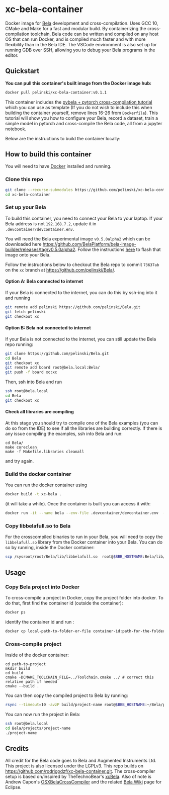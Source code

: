 # xc-bela-container

Docker image for [Bela](https://bela.io/) development and cross-compilation. Uses GCC 10, CMake and Make for a fast and modular build. By containerizing the cross-compilation toolchain, Bela code can be written and compiled on any host OS that can run Docker, and is compiled much faster and with more flexibility than in the Bela IDE. The VSCode environment is also set up for running GDB over SSH, allowing you to debug your Bela programs in the editor.

## Quickstart

**You can pull this container's built image from the Docker image hub:**

```bash
docker pull pelinski/xc-bela-container:v0.1.1
```

This container includes the [pybela + pytorch cross-compilation tutorial](https://github.com/pelinski/pybela-pytorch-xc-tutorial) which you can use as template (If you do not wish to include this when building the container yourself, remove lines 16-26 from `Dockerfile`). This tutorial will show you how to configure your Bela, record a dataset, train a simple model in pytorch and cross-compile the Bela code, all from a jupyter notebook.

Below are the instructions to build the container locally:

## How to build this container

You will need to have [Docker](https://docs.docker.com/get-docker/) installed and running.

### Clone this repo

```bash
git clone --recurse-submodules https://github.com/pelinski/xc-bela-container.git
cd xc-bela-container
```

### Set up your Bela

To build this container, you need to connect your Bela to your laptop. If your Bela address is not `192.168.7.2`, update it in `.devcontainer/devcontainer.env`.

You will need the Bela experimental image `v0.5.0alpha2` which can be downloaded here https://github.com/BelaPlatform/bela-image-builder/releases/tag/v0.5.0alpha2. Follow the instructions [here](https://learn.bela.io/using-bela/bela-techniques/managing-your-sd-card/#flash-an-sd-card-using-balena-etcher) to flash that image onto your Bela.

Follow the instructions below to checkout the Bela repo to commit `73637ab` on the `xc` branch at https://github.com/pelinski/Bela/.

#### Option A: Bela connected to internet

If your Bela is connected to the internet, you can do this by ssh-ing into it and running

```bash
git remote add pelinski https://github.com/pelinski/Bela.git
git fetch pelinski
git checkout xc
```

#### Option B: Bela not connected to internet

If your Bela is not connected to the internet, you can still update the Bela repo running:

```bash
git clone https://github.com/pelinski/Bela.git
cd Bela
git checkout xc
git remote add board root@bela.local:Bela/
git push -f board xc:xc
```

Then, ssh into Bela and run

```bash
ssh root@bela.local
cd Bela
git checkout xc
```

#### Check all libraries are compiling

At this stage you should try to compile one of the Bela examples (you can do so from the IDE) to see if all the libraries are building correctly. If there is any issue compiling the examples, ssh into Bela and run:

```
cd Bela/
make coreclean
make -f Makefile.libraries cleanall
```

and try again.

### Build the docker container

You can run the docker container using

```bash
docker build -t xc-bela .
```

(it will take a while). Once the container is built you can access it with:

```bash
docker run -it --name bela --env-file .devcontainer/devcontainer.env  -p 8888:8888 xc-bela
```

### Copy libbelafull.so to Bela

For the crosscompiled binaries to run in your Bela, you will need to copy the `libbelafull.so` library from the Docker container into your Bela. You can do so by running, inside the Docker container:

```bash
scp /sysroot/root/Bela/lib/libbelafull.so  root@$BBB_HOSTNAME:Bela/lib/libbelafull.so
```

## Usage

### Copy Bela project into Docker

To cross-compile a project in Docker, copy the project folder into docker. To do that, first find the container id (outside the container):

```bash
docker ps
```

identify the container id and run :

```bash
docker cp local-path-to-folder-or-file container-id:path-for-the-folder-or-file-to-be-copied-to
```

### Cross-compile project

Inside of the docker container:

```shell
cd path-to-project
mkdir build
cd build
cmake -DCMAKE_TOOLCHAIN_FILE=../Toolchain.cmake ../ # correct this relative path if needed
cmake --build .
```

You can then copy the compiled project to Bela by running:

```bash
rsync --timeout=10 -avzP build/project-name root@$BBB_HOSTNAME:~/Bela/projects/project-name
```

You can now run the project in Bela:

```bash
ssh root@bela.local
cd Bela/projects/project-name
./project-name
```

## Credits

All credit for the Bela code goes to Bela and Augmented Instruments Ltd. This project is also licensed under the LGPLv3. This repo builds on https://github.com/rodrigodzf/xc-bela-container.git. The cross-compiler setup is based on/inspired by TheTechnoBear's [xcBela](https://github.com/TheTechnobear/xcBela). Also of note is Andrew Capon's [OSXBelaCrossCompiler](https://github.com/AndrewCapon/OSXBelaCrossCompiler) and the related [Bela Wiki](https://github.com/BelaPlatform/Bela/wiki/Compiling-Bela-projects-in-Eclipse) page for Eclipse.
